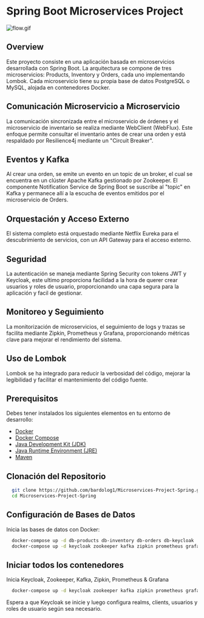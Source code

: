 # Spring Boot Microservices Project

![flow.gif](flow.gif)

## Overview

Este proyecto consiste en una aplicación basada en microservicios desarrollada con Spring Boot. La arquitectura se compone de tres microservicios: Products, Inventory y Orders, cada uno implementando Lombok. Cada microservicio tiene su propia base de datos PostgreSQL o MySQL, alojada en contenedores Docker.

## Comunicación Microservicio a Microservicio

La comunicación sincronizada entre el microservicio de órdenes y el microservicio de inventario se realiza mediante WebClient (WebFlux). Este enfoque permite consultar el inventario antes de crear una orden y está respaldado por Resilience4j mediante un "Circuit Breaker".

## Eventos y Kafka

Al crear una orden, se emite un evento en un topic de un broker, el cual se encuentra en un clúster Apache Kafka gestionado por Zookeeper. El componente Notification Service de Spring Boot se suscribe al "topic" en Kafka y permanece allí a la escucha de eventos emitidos por el microservicio de Orders.

## Orquestación y Acceso Externo

El sistema completo está orquestado mediante Netflix Eureka para el descubrimiento de servicios, con un API Gateway para el acceso externo.

## Seguridad

La autenticación se maneja mediante Spring Security con tokens JWT y Keycloak, este ultimo proporciona facilidad a la hora de querer crear usuarios y roles de usuario, proporcionando una capa segura para la aplicación y facil de gestionar.

## Monitoreo y Seguimiento

La monitorización de microservicios, el seguimiento de logs y trazas se facilita mediante Zipkin, Prometheus y Grafana, proporcionando métricas clave para mejorar el rendimiento del sistema.

## Uso de Lombok

Lombok se ha integrado para reducir la verbosidad del código, mejorar la legibilidad y facilitar el mantenimiento del código fuente.

## Prerequisitos

Debes tener instalados los siguientes elementos en tu entorno de desarrollo:

- [Docker](https://www.docker.com/get-started)
- [Docker Compose](https://docs.docker.com/compose/install/)
- [Java Development Kit (JDK)](https://openjdk.java.net/install/)
- [Java Runtime Environment (JRE)](https://www.java.com/es/download/manual.jsp)
- [Maven](https://maven.apache.org/install.cgi)

## Clonación del Repositorio

```bash
  git clone https://github.com/bardolog1/Microservices-Project-Spring.git
  cd Microservices-Project-Spring
````
## Configuración de Bases de Datos

Inicia las bases de datos con Docker:

```bash
  docker-compose up -d db-products db-inventory db-orders db-keycloak
  docker-compose up -d keycloak zookeeper kafka zipkin prometheus grafana

```

## Iniciar todos los contenedores 

Inicia Keycloak, Zookeeper, Kafka, Zipkin, Prometheus & Grafana

```bash
  docker-compose up -d keycloak zookeeper kafka zipkin prometheus grafana
```
Espera a que Keycloak se inicie y luego configura  realms,  clients, usuarios y roles de usuario según sea necesario.
